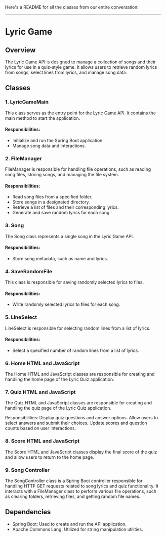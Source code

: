 Here's a README for all the classes from our entire conversation:

---

# Lyric Game 

## Overview

The Lyric Game API is designed to manage a collection of songs and their lyrics for use in a quiz-style game. It allows users to retrieve random lyrics from songs, select lines from lyrics, and manage song data.

## Classes

### 1. LyricGameMain

This class serves as the entry point for the Lyric Game API. It contains the main method to start the application.

#### Responsibilities:
- Initialize and run the Spring Boot application.
- Manage song data and interactions.

### 2. FileManager

FileManager is responsible for handling file operations, such as reading song files, storing songs, and managing the file system.

#### Responsibilities:
- Read song files from a specified folder.
- Store songs in a designated directory.
- Retrieve a list of files and their corresponding lyrics.
- Generate and save random lyrics for each song.

### 3. Song

The Song class represents a single song in the Lyric Game API.

#### Responsibilities:
- Store song metadata, such as name and lyrics.

### 4. SaveRandomFile

This class is responsible for saving randomly selected lyrics to files.

#### Responsibilities:
- Write randomly selected lyrics to files for each song.

### 5. LineSelect

LineSelect is responsible for selecting random lines from a list of lyrics.

#### Responsibilities:
- Select a specified number of random lines from a list of lyrics.

### 6. Home HTML and JavaScript
The Home HTML and JavaScript classes are responsible for creating and handling the home page of the Lyric Quiz application.

### 7. Quiz HTML and JavaScript
The Quiz HTML and JavaScript classes are responsible for creating and handling the quiz page of the Lyric Quiz application.

Responsibilities:
Display quiz questions and answer options.
Allow users to select answers and submit their choices.
Update scores and question counts based on user interactions.

### 8. Score HTML and JavaScript
The Score HTML and JavaScript classes display the final score of the quiz and allow users to return to the home page.

### 9. Song Controller 
The SongController class is a Spring Boot controller responsible for handling HTTP GET requests related to song lyrics and quiz functionality. It interacts with a FileManager class to perform various file operations, such as clearing folders, retrieving files, and getting random file names.
## Dependencies

- Spring Boot: Used to create and run the API application.
- Apache Commons Lang: Utilized for string manipulation utilities.



